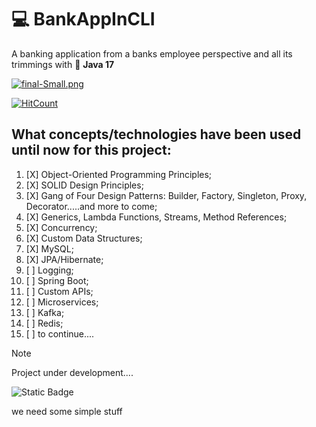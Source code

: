 # :computer:  BankAppInCLI

A banking application from a banks employee perspective and all its trimmings with :100: **Java 17**

[![final-Small.png](https://i.postimg.cc/DfLpz7ky/final-Small.png)](https://moviesondemand.io)

[![HitCount](https://hits.dwyl.com/valentinsoare//CanRunABankAppInCLI.svg?style=flat-square)](http://hits.dwyl.com/valentinsoare//CanRunABankAppInCLI)

## What concepts/technologies have been used until now for this project:
1. [X]  Object-Oriented Programming Principles;
2. [X]  SOLID Design Principles;
3. [X]  Gang of Four Design Patterns: Builder, Factory, Singleton, Proxy, Decorator.....and more to come;
4. [X]  Generics, Lambda Functions, Streams, Method References;
5. [X]  Concurrency;
6. [X]  Custom Data Structures;
7. [X]  MySQL;
8. [X]  JPA/Hibernate;
9. [ ]  Logging;
10. [ ] Spring Boot;
11. [ ] Custom APIs;
12. [ ] Microservices;
13. [ ] Kafka;
14. [ ] Redis;
15. [ ] to continue....


> [!NOTE]
> Project under development....
> 

![Static Badge](https://img.shields.io/badge/license-not%20specified-brightgreen)

<!-- BADGIE TIME -->
we need some simple stuff
<!-- END BADGIE TIME -->
